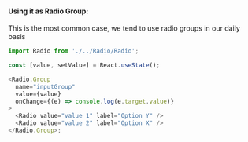 #### Using it as Radio Group:

This is the most common case, we tend to use radio groups in our daily basis

```js
import Radio from './../Radio/Radio';

const [value, setValue] = React.useState();

<Radio.Group
  name="inputGroup"
  value={value}
  onChange={(e) => console.log(e.target.value)}
>
  <Radio value="value 1" label="Option Y" />
  <Radio value="value 2" label="Option X" />
</Radio.Group>;
```
